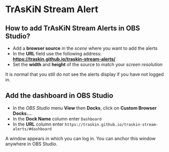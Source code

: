 # TrAsKiN Stream Alert

## How to add TrAsKiN Stream Alerts in OBS Studio?

* Add a **browser source** in the *scene* where you want to add the alerts
* In the **URL** field use the following address: **https://traskin.github.io/traskin-stream-alerts/**
* Set the **width** and **height** of the source to match your *screen resolution*

It is normal that you still do not see the alerts display if you have not logged in.

## Add the dashboard in OBS Studio

* In the *OBS Studio* menu **View** then **Docks**, click on **Custom Browser Docks...**.
* In the **Dock Name** column enter `Dashboard`
* In the **URL** column enter `https://traskin.github.io/traskin-stream-alerts/#dashboard`

A window appears in which you can log in. You can anchor this window anywhere in OBS Studio.
